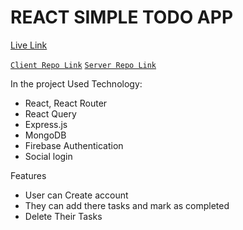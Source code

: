 # REACT SIMPLE TODO APP

[Live Link](https://todo-app-64b9e.web.app/)

[`Client Repo Link`](https://github.com/razuahmedjoy/react-todo-client)
[`Server Repo Link`](https://github.com/razuahmedjoy/react-todo-server)

In the project Used Technology:

- React, React Router
- React Query
- Express.js
- MongoDB
- Firebase Authentication
- Social login

Features
- User can Create account
- They can add there tasks and mark as completed
- Delete Their Tasks
